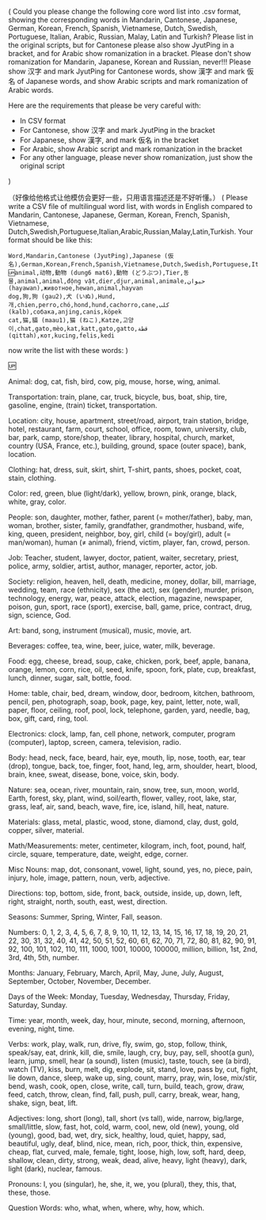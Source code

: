 ( Could you please change the following core word list into .csv format, showing the corresponding words in Mandarin, Cantonese, Japanese, German, Korean, French, Spanish, Vietnamese, Dutch, Swedish, Portuguese, Italian, Arabic, Russian, Malay, Latin and Turkish? Please list in the original scripts, but for Cantonese please also show JyutPing in a bracket, and for Arabic show romanization in a bracket. Please don't show romanization for Mandarin, Japanese, Korean and Russian, never!!! Please show 汉字 and mark JyutPing for Cantonese words, show 漢字 and mark 仮名 of Japanese words, and show Arabic scripts and mark romanization of Arabic words. 

Here are the requirements that please be very careful with:

- In CSV format
- For Cantonese, show 汉字 and mark JyutPing in the bracket
- For Japanese, show 漢字, and mark 仮名 in the bracket
- For Arabic, show Arabic script and mark romanization in the bracket
- For any other language, please never show romanization, just show the original script

)

（好像给他格式让他模仿会更好一些，只用语言描述还是不好听懂。）
( Please write a CSV file of multilingual word list, with words in English compared to Mandarin, Cantonese, Japanese, German, Korean, French, Spanish, Vietnamese, Dutch,Swedish,Portuguese,Italian,Arabic,Russian,Malay,Latin,Turkish. Your format should be like this:

```
Word,Mandarin,Cantonese (JyutPing),Japanese (仮名),German,Korean,French,Spanish,Vietnamese,Dutch,Swedish,Portuguese,Italian,Arabic,Russian,Malay,Latin,Turkish
🆙animal,动物,動物 (dung6 mat6),動物 (どうぶつ),Tier,동물,animal,animal,động vật,dier,djur,animal,animale,حيوان (hayawan),животное,hewan,animal,hayvan
dog,狗,狗 (gau2),犬 (いぬ),Hund,개,chien,perro,chó,hond,hund,cachorro,cane,كلب (kalb),собака,anjing,canis,köpek
cat,猫,貓 (maau1),猫 (ねこ),Katze,고양이,chat,gato,mèo,kat,katt,gato,gatto,قطة (qittah),кот,kucing,felis,kedi
```

now write the list with these words: )

🆙

Animal: dog, cat, fish, bird, cow, pig, mouse, horse, wing, animal.

Transportation: train, plane, car, truck, bicycle, bus, boat, ship, tire, gasoline, engine, (train) ticket, transportation.

Location: city, house, apartment, street/road, airport, train station, bridge, hotel, restaurant, farm, court, school, office, room, town, university, club, bar, park, camp, store/shop, theater, library, hospital, church, market, country (USA, France, etc.), building, ground, space (outer space), bank, location.

Clothing: hat, dress, suit, skirt, shirt, T-shirt, pants, shoes, pocket, coat, stain, clothing.

Color: red, green, blue (light/dark), yellow, brown, pink, orange, black, white, gray, color.

People: son, daughter, mother, father, parent (= mother/father), baby, man, woman, brother, sister, family, grandfather, grandmother, husband, wife, king, queen, president, neighbor, boy, girl, child (= boy/girl), adult (= man/woman), human (≠ animal), friend, victim, player, fan, crowd, person.

Job: Teacher, student, lawyer, doctor, patient, waiter, secretary, priest, police, army, soldier, artist, author, manager, reporter, actor, job.

Society: religion, heaven, hell, death, medicine, money, dollar, bill, marriage, wedding, team, race (ethnicity), sex (the act), sex (gender), murder, prison, technology, energy, war, peace, attack, election, magazine, newspaper, poison, gun, sport, race (sport), exercise, ball, game, price, contract, drug, sign, science, God.

Art: band, song, instrument (musical), music, movie, art.

Beverages: coffee, tea, wine, beer, juice, water, milk, beverage.

Food: egg, cheese, bread, soup, cake, chicken, pork, beef, apple, banana, orange, lemon, corn, rice, oil, seed, knife, spoon, fork, plate, cup, breakfast, lunch, dinner, sugar, salt, bottle, food.

Home: table, chair, bed, dream, window, door, bedroom, kitchen, bathroom, pencil, pen, photograph, soap, book, page, key, paint, letter, note, wall, paper, floor, ceiling, roof, pool, lock, telephone, garden, yard, needle, bag, box, gift, card, ring, tool.

Electronics: clock, lamp, fan, cell phone, network, computer, program (computer), laptop, screen, camera, television, radio.

Body: head, neck, face, beard, hair, eye, mouth, lip, nose, tooth, ear, tear (drop), tongue, back, toe, finger, foot, hand, leg, arm, shoulder, heart, blood, brain, knee, sweat, disease, bone, voice, skin, body.

Nature: sea, ocean, river, mountain, rain, snow, tree, sun, moon, world, Earth, forest, sky, plant, wind, soil/earth, flower, valley, root, lake, star, grass, leaf, air, sand, beach, wave, fire, ice, island, hill, heat, nature.

Materials: glass, metal, plastic, wood, stone, diamond, clay, dust, gold, copper, silver, material.

Math/Measurements: meter, centimeter, kilogram, inch, foot, pound, half, circle, square, temperature, date, weight, edge, corner.

Misc Nouns: map, dot, consonant, vowel, light, sound, yes, no, piece, pain, injury, hole, image, pattern, noun, verb, adjective.

Directions: top, bottom, side, front, back, outside, inside, up, down, left, right, straight, north, south, east, west, direction.

Seasons: Summer, Spring, Winter, Fall, season.

Numbers: 0, 1, 2, 3, 4, 5, 6, 7, 8, 9, 10, 11, 12, 13, 14, 15, 16, 17, 18, 19, 20, 21, 22, 30, 31, 32, 40, 41, 42, 50, 51, 52, 60, 61, 62, 70, 71, 72, 80, 81, 82, 90, 91, 92, 100, 101, 102, 110, 111, 1000, 1001, 10000, 100000, million, billion, 1st, 2nd, 3rd, 4th, 5th, number.

Months: January, February, March, April, May, June, July, August, September, October, November, December.

Days of the Week: Monday, Tuesday, Wednesday, Thursday, Friday, Saturday, Sunday.

Time: year, month, week, day, hour, minute, second, morning, afternoon, evening, night, time.

Verbs: work, play, walk, run, drive, fly, swim, go, stop, follow, think, speak/say, eat, drink, kill, die, smile, laugh, cry, buy, pay, sell, shoot(a gun), learn, jump, smell, hear (a sound), listen (music), taste, touch, see (a bird), watch (TV), kiss, burn, melt, dig, explode, sit, stand, love, pass by, cut, fight, lie down, dance, sleep, wake up, sing, count, marry, pray, win, lose, mix/stir, bend, wash, cook, open, close, write, call, turn, build, teach, grow, draw, feed, catch, throw, clean, find, fall, push, pull, carry, break, wear, hang, shake, sign, beat, lift.

Adjectives: long, short (long), tall, short (vs tall), wide, narrow, big/large, small/little, slow, fast, hot, cold, warm, cool, new, old (new), young, old (young), good, bad, wet, dry, sick, healthy, loud, quiet, happy, sad, beautiful, ugly, deaf, blind, nice, mean, rich, poor, thick, thin, expensive, cheap, flat, curved, male, female, tight, loose, high, low, soft, hard, deep, shallow, clean, dirty, strong, weak, dead, alive, heavy, light (heavy), dark, light (dark), nuclear, famous.

Pronouns: I, you (singular), he, she, it, we, you (plural), they, this, that, these, those.

Question Words: who, what, when, where, why, how, which.
